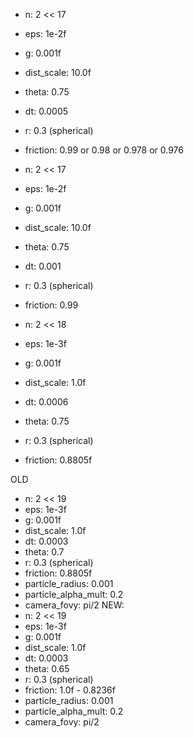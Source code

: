 - n: 2 << 17
- eps: 1e-2f
- g: 0.001f
- dist_scale: 10.0f
- theta: 0.75
- dt: 0.0005
- r: 0.3 (spherical)
- friction: 0.99 or 0.98 or 0.978 or 0.976

- n: 2 << 17
- eps: 1e-2f
- g: 0.001f
- dist_scale: 10.0f
- theta: 0.75
- dt: 0.001
- r: 0.3 (spherical)
- friction: 0.99

- n: 2 << 18
- eps: 1e-3f
- g: 0.001f
- dist_scale: 1.0f
- dt: 0.0006
- theta: 0.75
- r: 0.3 (spherical)
- friction: 0.8805f

OLD
- n: 2 << 19
- eps: 1e-3f
- g: 0.001f
- dist_scale: 1.0f
- dt: 0.0003
- theta: 0.7
- r: 0.3 (spherical)
- friction: 0.8805f
- particle_radius: 0.001
- particle_alpha_mult: 0.2
- camera_fovy: pi/2
NEW:
- n: 2 << 19
- eps: 1e-3f
- g: 0.001f
- dist_scale: 1.0f
- dt: 0.0003
- theta: 0.65
- r: 0.3 (spherical)
- friction: 1.0f - 0.8236f
- particle_radius: 0.001
- particle_alpha_mult: 0.2
- camera_fovy: pi/2

